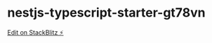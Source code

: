 # nestjs-typescript-starter-gt78vn

[Edit on StackBlitz ⚡️](https://stackblitz.com/edit/nestjs-typescript-starter-gt78vn)